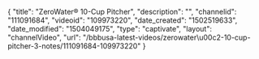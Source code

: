 {
    "title": "ZeroWater&reg; 10-Cup Pitcher",
    "description": "",
    "channelid": "111091684",
    "videoid": "109973220",
    "date_created": "1502519633",
    "date_modified": "1504049175",
    "type": "captivate",
    "layout": "channelVideo",
    "url": "\/bbbusa-latest-videos\/zerowater\u00c2-10-cup-pitcher-3-notes\/111091684-109973220"
}